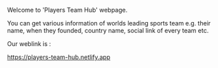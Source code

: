 Welcome to 'Players Team Hub' webpage.

You can get various information of worlds leading sports team e.g. their name, when they founded, country name, social link of every team etc.

Our weblink is : 

https://players-team-hub.netlify.app

